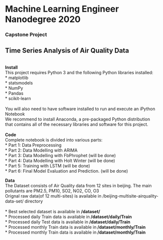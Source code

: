 # Machine Learning Engineer Nanodegree 2020
###  Capstone Project 
## Time Series Analysis of Air Quality Data
<br>
<b>Install</b>
<br>
This project requires Python 3 and the following Python libraries installed:
<br>* matplotlib
<br>* statsmodels
<br>* NumPy
<br>* Pandas
<br>* scikit-learn
<br><br>
You will also need to have software installed to run and execute an iPython Notebook
<br>
We recommend to install Anaconda, a pre-packaged Python distribution that contains all of the necessary libraries and software for this project.
<br><br><b>Code</b>
<br>Complete notebook is divided into various parts:
<br>* Part 1: Data Preprocessing
<br>* Part 2: Data Modelling with ARIMA
<br>* Part 3: Data Modelling with FbPhrophet (will be done)
<br>* Part 4: Data Modelling with Holt Winter (will be done)
<br>* Part 5: Training with LSTM (will be done)
<br>* Part 6: Final Model Evaluation and Prediction. (will be done)
<br>

<b> Data </b>
<br>The Dataset consists of Air Quality data from 12 sites in beijing. The main pollutants are PM2.5, PM10, SO2, NO2, CO, O3
<br>Orignal raw data(of 12 multi-sites) is available in /beijing-multisite-airquality-data-set/ directory<br>
<br>* Best selected dataset is available in <b> /dataset/ </b>
<br>* Processed daily Train data is available in<b> /dataset/daily/Train</b>
<br>* Processed daily Test data is available in<b> /dataset/daily/Train</b>
<br>* Processed monthly Train data is available in<b> /dataset/monthly/Train</b>
<br>* Processed monthly Train data is available in<b> /dataset/monthly/Train</b>
<br><br>



